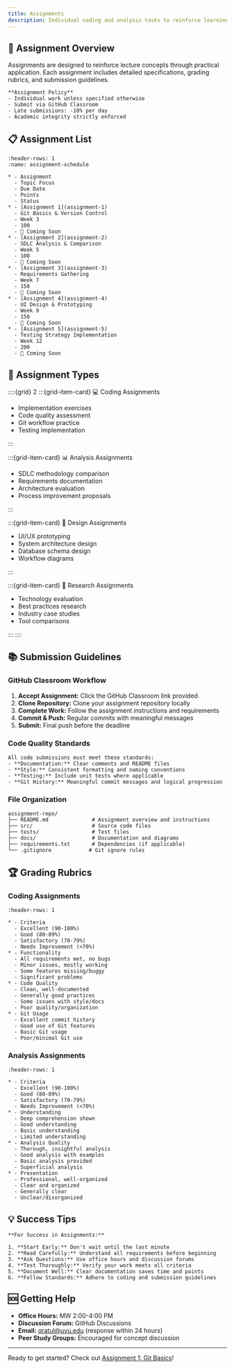 ```yaml
---
title: Assignments
description: Individual coding and analysis tasks to reinforce learning objectives
---
```


## 📝 Assignment Overview

Assignments are designed to reinforce lecture concepts through practical application. Each assignment includes detailed specifications, grading rubrics, and submission guidelines.

```{note}
**Assignment Policy**
- Individual work unless specified otherwise
- Submit via GitHub Classroom
- Late submissions: -10% per day
- Academic integrity strictly enforced
```

## 📋 Assignment List

```{list-table} Assignment Schedule
:header-rows: 1
:name: assignment-schedule

* - Assignment
  - Topic Focus
  - Due Date
  - Points
  - Status
* - [Assignment 1](assignment-1)
  - Git Basics & Version Control
  - Week 3
  - 100
  - 📝 Coming Soon
* - [Assignment 2](assignment-2)
  - SDLC Analysis & Comparison
  - Week 5
  - 100
  - 📝 Coming Soon
* - [Assignment 3](assignment-3)
  - Requirements Gathering
  - Week 7
  - 150
  - 📝 Coming Soon
* - [Assignment 4](assignment-4)
  - UI Design & Prototyping
  - Week 9
  - 150
  - 📝 Coming Soon
* - [Assignment 5](assignment-5)
  - Testing Strategy Implementation
  - Week 12
  - 200
  - 📝 Coming Soon
```

## 🎯 Assignment Types

::::{grid} 2
:::{grid-item-card} 💻 Coding Assignments

- Implementation exercises
- Code quality assessment
- Git workflow practice
- Testing implementation

:::

:::{grid-item-card} 📊 Analysis Assignments

- SDLC methodology comparison
- Requirements documentation
- Architecture evaluation
- Process improvement proposals

:::

:::{grid-item-card} 🎨 Design Assignments

- UI/UX prototyping
- System architecture design
- Database schema design
- Workflow diagrams

:::

:::{grid-item-card} 📝 Research Assignments

- Technology evaluation
- Best practices research
- Industry case studies
- Tool comparisons

:::
::::

## 📚 Submission Guidelines

### GitHub Classroom Workflow

1. **Accept Assignment:** Click the GitHub Classroom link provided
2. **Clone Repository:** Clone your assignment repository locally
3. **Complete Work:** Follow the assignment instructions and requirements
4. **Commit & Push:** Regular commits with meaningful messages
5. **Submit:** Final push before the deadline

### Code Quality Standards

```{important}
All code submissions must meet these standards:
- **Documentation:** Clear comments and README files
- **Style:** Consistent formatting and naming conventions
- **Testing:** Include unit tests where applicable
- **Git History:** Meaningful commit messages and logical progression
```

### File Organization

```text
assignment-repo/
├── README.md              # Assignment overview and instructions
├── src/                   # Source code files
├── tests/                 # Test files
├── docs/                  # Documentation and diagrams
├── requirements.txt       # Dependencies (if applicable)
└── .gitignore            # Git ignore rules
```

## 🏆 Grading Rubrics

### Coding Assignments

```{list-table} Coding Rubric
:header-rows: 1

* - Criteria
  - Excellent (90-100%)
  - Good (80-89%)
  - Satisfactory (70-79%)
  - Needs Improvement (<70%)
* - Functionality
  - All requirements met, no bugs
  - Minor issues, mostly working
  - Some features missing/buggy
  - Significant problems
* - Code Quality
  - Clean, well-documented
  - Generally good practices
  - Some issues with style/docs
  - Poor quality/organization
* - Git Usage
  - Excellent commit history
  - Good use of Git features
  - Basic Git usage
  - Poor/minimal Git use
```

### Analysis Assignments

```{list-table} Analysis Rubric
:header-rows: 1

* - Criteria
  - Excellent (90-100%)
  - Good (80-89%)
  - Satisfactory (70-79%)
  - Needs Improvement (<70%)
* - Understanding
  - Deep comprehension shown
  - Good understanding
  - Basic understanding
  - Limited understanding
* - Analysis Quality
  - Thorough, insightful analysis
  - Good analysis with examples
  - Basic analysis provided
  - Superficial analysis
* - Presentation
  - Professional, well-organized
  - Clear and organized
  - Generally clear
  - Unclear/disorganized
```

## 💡 Success Tips

```{tip}
**For Success in Assignments:**

1. **Start Early:** Don't wait until the last minute
2. **Read Carefully:** Understand all requirements before beginning
3. **Ask Questions:** Use office hours and discussion forums
4. **Test Thoroughly:** Verify your work meets all criteria
5. **Document Well:** Clear documentation saves time and points
6. **Follow Standards:** Adhere to coding and submission guidelines
```

## 🆘 Getting Help

- **Office Hours:** MW 2:00-4:00 PM
- **Discussion Forum:** GitHub Discussions
- **Email:** <qratul@uvu.edu> (response within 24 hours)
- **Peer Study Groups:** Encouraged for concept discussion

---

Ready to get started? Check out [Assignment 1: Git Basics](assignment-1)!
